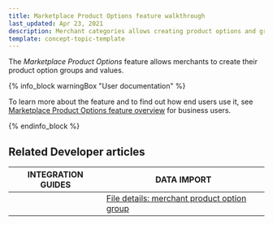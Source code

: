 ```yaml
---
title: Marketplace Product Options feature walkthrough
last_updated: Apr 23, 2021
description: Merchant categories allows creating product options and groups.
template: concept-topic-template
---
```


The *Marketplace Product Options* feature allows merchants to create their product option groups and values.

{% info_block warningBox "User documentation" %}

To learn more about the feature and to find out how end users use it, see [Marketplace Product Options feature overview](/docs/marketplace/user/features/{{page.version}}/marketplace-product-options-feature-overview.html) for business users.

{% endinfo_block %}



## Related Developer articles


|INTEGRATION GUIDES  |DATA IMPORT  |
|---------|---------|
|<!---LINK TO IG-->     |[File details: merchant product option group](/docs/marketplace/dev/data-import/{{page.version}}/file-details-merchant-product-option-group.csv.html)       |
